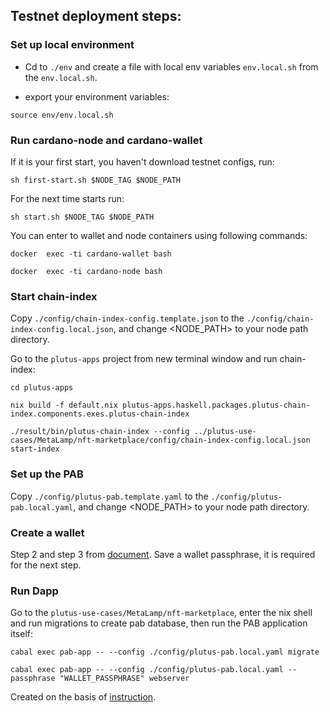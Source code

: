 ## Testnet deployment steps:

### Set up local environment

- Cd to `./env` and create a file with local env variables `env.local.sh` from the `env.local.sh`.

- export your environment variables:

```
source env/env.local.sh
```

### Run cardano-node and cardano-wallet

If it is your first start, you haven't download testnet configs, run: 

```
sh first-start.sh $NODE_TAG $NODE_PATH
```

For the next time starts run:

```
sh start.sh $NODE_TAG $NODE_PATH
```

You can enter to wallet and node containers using following commands:

```
docker  exec -ti cardano-wallet bash

docker  exec -ti cardano-node bash
```

### Start chain-index

Copy `./config/chain-index-config.template.json` to the `./config/chain-index-config.local.json`, and change <NODE_PATH> to your node path directory.

Go to the `plutus-apps` project from new terminal window and run chain-index:

```
cd plutus-apps

nix build -f default.nix plutus-apps.haskell.packages.plutus-chain-index.components.exes.plutus-chain-index

./result/bin/plutus-chain-index --config ../plutus-use-cases/MetaLamp/nft-marketplace/config/chain-index-config.local.json start-index
```

### Set up the PAB

Copy `./config/plutus-pab.template.yaml` to the `./config/plutus-pab.local.yaml`, and change <NODE_PATH> to your node path directory.

### Create a wallet

Step 2 and step 3 from [document](https://gist.github.com/mikekeke/883d56c38e0237444ac98ae5257e174f).
Save a wallet passphrase, it is required for the next step.

### Run Dapp

Go to the `plutus-use-cases/MetaLamp/nft-marketplace`, enter the nix shell and run migrations to create pab database, then run the PAB application itself:

```
cabal exec pab-app -- --config ./config/plutus-pab.local.yaml migrate 

cabal exec pab-app -- --config ./config/plutus-pab.local.yaml --passphrase "WALLET_PASSPHRASE" webserver  
```

Created on the basis of [instruction](https://gist.github.com/mikekeke/883d56c38e0237444ac98ae5257e174f).
